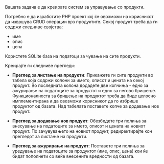 Вашата задача е да креирате систем за управување со продукти.

Потребно е да изработите PHP проект кој ќе овозможи на корисникот да извршува CRUD операции врз продуктите. Секој продукт треба да ги содржи следниве својства:
- име
- опис
- цена

Користете SQLite база на податоци за чување на сите продукти.

Креирајте ги следниве прегледи:
- **Преглед за листање на продукти**: Прикажете ги сите продукти во табела која содржи колони за името, описот и цената на секој продукт. Во последната колона додадете две копчиња - едно за ажурирање на податоците за продуктот и едно за негово бришење. Функционалноста за бришење на продуктот треба да биде целосно имплементирана и да овозможи корисникот да го избрише продуктот од базата. Над табелата поставете копче за додавање нов продукт.

- **Преглед за додавање нов продукт**: Обезбедете три полиња за внесување на податоците за името, описот и цената на новиот продукт. По зачувувањето на новиот продукт, редиректирајте кон прегледот за листање на продукти.

- **Преглед за ажурирање на продукт**: Поставете три полиња за уредување на податоците за продуктот (име, опис, цена) кои ќе бидат пополнети со веќе внесените вредности од базата.
